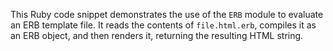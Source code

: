 This Ruby code snippet demonstrates the use of the `ERB` module to evaluate an ERB template file. It reads the contents of `file.html.erb`, compiles it as an ERB object, and then renders it, returning the resulting HTML string.
